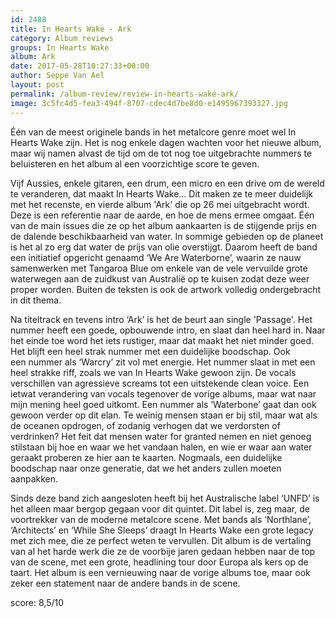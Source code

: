```yaml
---
id: 2488
title: In Hearts Wake - Ark
category: Album reviews
groups: In Hearts Wake
album: Ark
date: 2017-05-28T10:27:33+00:00
author: Seppe Van Ael
layout: post
permalink: /album-review/review-in-hearts-wake-ark/
image: 3c5fc4d5-fea3-494f-8707-cdec4d7be8d0-e1495967393327.jpg
---
```

Één van de meest originele bands in het metalcore genre moet wel In Hearts Wake zijn. Het is nog enkele dagen wachten voor het nieuwe album, maar wij namen alvast de tijd om de tot nog toe uitgebrachte nummers te beluisteren en het album al een voorzichtige score te geven.
  
Vijf Aussies, enkele gitaren, een drum, een micro en een drive om de wereld te veranderen, dat maakt In Hearts Wake&#8230; Dit maken ze te meer duidelijk met het recenste, en vierde album 'Ark' die op 26 mei uitgebracht wordt. Deze is een referentie naar de aarde, en hoe de mens ermee omgaat. Één van de main issues die ze op het album aankaarten is de stijgende prijs en de dalende beschikbaarheid van water. In sommige gebieden op de planeet is het al zo erg dat water de prijs van olie overstijgt. Daarom heeft de band een initiatief opgericht genaamd ‘We Are Waterborne’, waarin ze nauw samenwerken met Tangaroa Blue om enkele van de vele vervuilde grote waterwegen aan de zuidkust van Australië op te kuisen zodat deze weer proper worden. Buiten de teksten is ook de artwork volledig ondergebracht in dit thema.
  
Na titeltrack en tevens intro ‘Ark’ is het de beurt aan single 'Passage'. Het nummer heeft een goede, opbouwende intro, en slaat dan heel hard in. Naar het einde toe word het iets rustiger, maar dat maakt het niet minder goed. Het blijft een heel strak nummer met een duidelijke boodschap. Ook een nummer als ‘Warcry’ zit vol met energie. Het nummer slaat in met een heel strakke riff, zoals we van In Hearts Wake gewoon zijn. De vocals verschillen van agressieve screams tot een uitstekende clean voice. Een ietwat verandering van vocals tegenover de vorige albums, maar wat naar mijn mening heel goed uitkomt. Een nummer als ‘Waterbone’ gaat dan ook gewoon verder op dit elan. Te weinig mensen staan er bij stil, maar wat als de oceanen opdrogen, of zodanig verhogen dat we verdorsten of verdrinken? Het feit dat mensen water for granted nemen en niet genoeg stilstaan bij hoe en waar we het vandaan halen, en wie er waar aan water geraakt proberen ze hier aan te kaarten. Nogmaals, een duidelijke boodschap naar onze generatie, dat we het anders zullen moeten aanpakken.

Sinds deze band zich aangesloten heeft bij het Australische label ‘UNFD’ is het alleen maar bergop gegaan voor dit quintet. Dit label is, zeg maar, de voortrekker van de moderne metalcore scene. Met bands als ‘Northlane’, ‘Architects’ en ‘While She Sleeps’ draagt In Hearts Wake een grote legacy met zich mee, die ze perfect weten te vervullen. Dit album is de vertaling van al het harde werk die ze de voorbije jaren gedaan hebben naar de top van de scene, met een grote, headlining tour door Europa als kers op de taart. Het album is een vernieuwing naar de vorige albums toe, maar ook zeker een statement naar de andere bands in de scene.

score: 8,5/10
